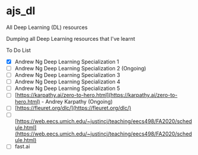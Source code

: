 # ajs_dl
All Deep Learning (DL) resources

Dumping all Deep Learning resources that I've learnt

To Do List
- [x]  Andrew Ng Deep Learning Specialization 1
- [ ]  Andrew Ng Deep Learning Specialization 2 (Ongoing)
- [ ]  Andrew Ng Deep Learning Specialization 3
- [ ]  Andrew Ng Deep Learning Specialization 4
- [ ]  Andrew Ng Deep Learning Specialization 5
- [ ]  [https://karpathy.ai/zero-to-hero.html](https://karpathy.ai/zero-to-hero.html) - Andrey Karpathy (Ongoing)
- [ ]  [https://fleuret.org/dlc/](https://fleuret.org/dlc/)
- [ ]  [https://web.eecs.umich.edu/~justincj/teaching/eecs498/FA2020/schedule.html](https://web.eecs.umich.edu/~justincj/teaching/eecs498/FA2020/schedule.html)
- [ ]  fast.ai
